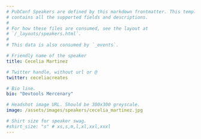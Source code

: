 ```yaml
---
# PubConf Speakers are defined by this markdown frontmatter. This template
# contains all the supported fields and descriptions.
#
# For how these files are consumed, see the layout at
# `/_layouts/speakers.html`.
#
# This data is also consumed by `_events`.

# Friendly name of the speaker
title: Cecelia Martinez

# Twitter handle, without url or @
twitter: ceceliacreates

# Bio line.
bio: "Devtools Mercenary"

# Headshot image URL. Should be 300x300 greyscale.
image: /assets/images/speakers/cecelia_martinez.jpg

# Shirt size for speaker swag.
#shirt_size: "s" # xs,s,m,l,xl,xxl,xxxl
---
```

